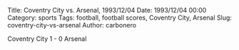 Title: Coventry City vs. Arsenal, 1993/12/04
Date: 1993/12/04 00:00
Category: sports
Tags: football, football scores, Coventry City, Arsenal
Slug: coventry-city-vs-arsenal
Author: carbonero


Coventry City 1 - 0 Arsenal
